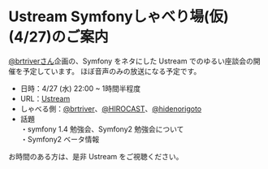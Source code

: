 Ustream Symfonyしゃべり場(仮) (4/27)のご案内
============================================

[@brtriverさん](http://twitter.com/brtriver)企画の、Symfony をネタにした Ustream でのゆるい座談会の開催を予定しています。
ほぼ音声のみの放送になる予定です。

- 日時：4/27 (水)  22:00 ~ 1時間半程度
- URL：[Ustream](http://www.ustream.tv/channel/sfbeer)
- しゃべる側：[@brtriver](http://twitter.com/brtriver)、[@HIROCAST](http://twitter.com/HIROCAST)、[@hidenorigoto](http://twitter.com/hidenorigoto)
- 話題<br />
  ・symfony 1.4 勉強会、Symfony2 勉強会について<br />
  ・Symfony2 ベータ情報<br />

お時間のある方は、是非 Ustream をご視聴ください。

